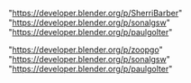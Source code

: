 "https://developer.blender.org/p/SherriBarber"
"https://developer.blender.org/p/sonalgsw"
"https://developer.blender.org/p/paulgolter"
 
"https://developer.blender.org/p/zoopgo"
"https://developer.blender.org/p/sonalgsw"
"https://developer.blender.org/p/paulgolter"
 
